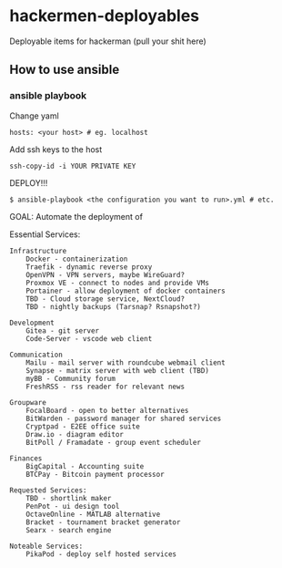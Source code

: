 # hackermen-deployables
Deployable items for hackerman (pull your shit here)

## How to use ansible

### ansible playbook
Change yaml

`hosts: <your host> # eg. localhost`

Add ssh keys to the host

`ssh-copy-id -i YOUR PRIVATE KEY`

DEPLOY!!!

`$ ansible-playbook <the configuration you want to run>.yml # etc.`


GOAL: Automate the deployment of 

Essential Services:

    Infrastructure
        Docker - containerization
        Traefik - dynamic reverse proxy
        OpenVPN - VPN servers, maybe WireGuard?
        Proxmox VE - connect to nodes and provide VMs
        Portainer - allow deployment of docker containers
        TBD - Cloud storage service, NextCloud?
        TBD - nightly backups (Tarsnap? Rsnapshot?)
    
    Development
        Gitea - git server
        Code-Server - vscode web client

    Communication
        Mailu - mail server with roundcube webmail client
        Synapse - matrix server with web client (TBD)
        myBB - Community forum
        FreshRSS - rss reader for relevant news

    Groupware
        FocalBoard - open to better alternatives
        BitWarden - password manager for shared services
        Cryptpad - E2EE office suite
        Draw.io - diagram editor
        BitPoll / Framadate - group event scheduler

    Finances
        BigCapital - Accounting suite
        BTCPay - Bitcoin payment processor
    
    Requested Services:
        TBD - shortlink maker
        PenPot - ui design tool
        OctaveOnline - MATLAB alternative
        Bracket - tournament bracket generator
        Searx - search engine

    Noteable Services:
        PikaPod - deploy self hosted services

